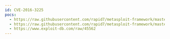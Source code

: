 ```yaml
---
id: CVE-2016-3225
pocs:
  - https://raw.githubusercontent.com/rapid7/metasploit-framework/master/modules/exploits/windows/local/ms16_075_reflection.rb
  - https://raw.githubusercontent.com/rapid7/metasploit-framework/master/modules/exploits/windows/local/ms16_075_reflection_juicy.rb
  - https://www.exploit-db.com/raw/45562
---
```


